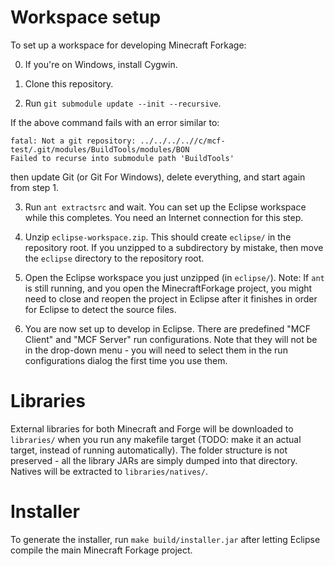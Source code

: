 Workspace setup
===============

To set up a workspace for developing Minecraft Forkage:

0. If you're on Windows, install Cygwin.

1. Clone this repository.

2. Run `git submodule update --init --recursive`.

  If the above command fails with an error similar to:

	fatal: Not a git repository: ../../../..//c/mcf-test/.git/modules/BuildTools/modules/BON
	Failed to recurse into submodule path 'BuildTools'

  then update Git (or Git For Windows), delete everything, and
  start again from step 1.

3. Run `ant extractsrc` and wait. You can set up the Eclipse workspace while this completes.
  You need an Internet connection for this step.

4. Unzip `eclipse-workspace.zip`. This should create `eclipse/` in the  repository root.
   If you unzipped to a subdirectory by mistake, then move the `eclipse` directory to the
   repository root.

5. Open the Eclipse workspace you just unzipped (in `eclipse/`).
  Note: If `ant` is still running, and you open the MinecraftForkage project, you might need
  to close and reopen the project in Eclipse after it finishes in order for Eclipse to detect the source files.

6. You are now set up to develop in Eclipse.
   There are predefined "MCF Client" and "MCF Server" run configurations. Note that they
   will not be in the drop-down menu - you will need to select them in the run configurations
   dialog the first time you use them.



Libraries
=========

External libraries for both Minecraft and Forge will be downloaded to `libraries/` when you run
any makefile target (TODO: make it an actual target, instead of running automatically). The folder
structure is not preserved - all the library JARs are simply dumped into that directory.
Natives will be extracted to `libraries/natives/`.


Installer
=========

To generate the installer, run `make build/installer.jar` after letting Eclipse compile the main
Minecraft Forkage project.